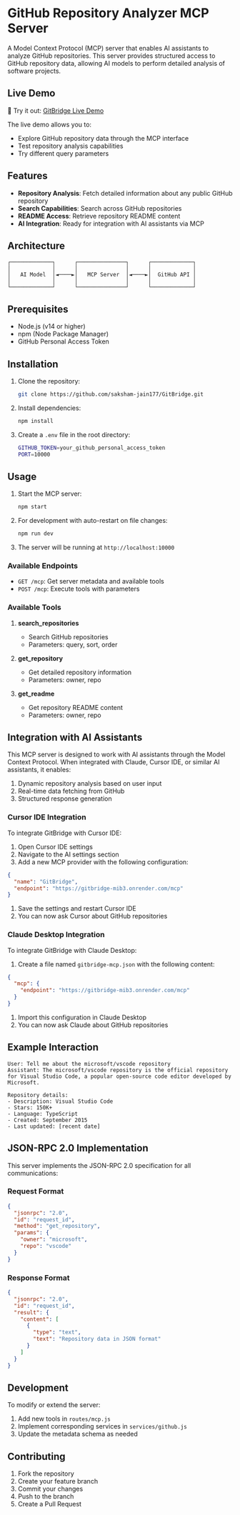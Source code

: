 # GitHub Repository Analyzer MCP Server

A Model Context Protocol (MCP) server that enables AI assistants to analyze GitHub repositories. This server provides structured access to GitHub repository data, allowing AI models to perform detailed analysis of software projects.

## Live Demo

🚀 Try it out: [GitBridge Live Demo](https://gitbridge-mib3.onrender.com/)

The live demo allows you to:

- Explore GitHub repository data through the MCP interface
- Test repository analysis capabilities
- Try different query parameters

## Features

- **Repository Analysis**: Fetch detailed information about any public GitHub repository
- **Search Capabilities**: Search across GitHub repositories
- **README Access**: Retrieve repository README content
- **AI Integration**: Ready for integration with AI assistants via MCP

## Architecture

```text
┌─────────────┐      ┌───────────────┐      ┌─────────────┐
│             │      │               │      │             │
│   AI Model  │◄────►│   MCP Server  │◄────►│  GitHub API │
│             │      │               │      │             │
└─────────────┘      └───────────────┘      └─────────────┘
```

## Prerequisites

- Node.js (v14 or higher)
- npm (Node Package Manager)
- GitHub Personal Access Token

## Installation

1. Clone the repository:

    ```bash
    git clone https://github.com/saksham-jain177/GitBridge.git
    ```

2. Install dependencies:

    ```bash
    npm install
    ```

3. Create a `.env` file in the root directory:

    ```bash
    GITHUB_TOKEN=your_github_personal_access_token
    PORT=10000
    ```

## Usage

1. Start the MCP server:

    ```bash
    npm start
    ```

2. For development with auto-restart on file changes:

    ```bash
    npm run dev
    ```

3. The server will be running at `http://localhost:10000`

### Available Endpoints

- `GET /mcp`: Get server metadata and available tools
- `POST /mcp`: Execute tools with parameters

### Available Tools

1. **search_repositories**
   - Search GitHub repositories
   - Parameters: query, sort, order

2. **get_repository**
   - Get detailed repository information
   - Parameters: owner, repo

3. **get_readme**
   - Get repository README content
   - Parameters: owner, repo

## Integration with AI Assistants

This MCP server is designed to work with AI assistants through the Model Context Protocol. When integrated with Claude, Cursor IDE, or similar AI assistants, it enables:

1. Dynamic repository analysis based on user input
2. Real-time data fetching from GitHub
3. Structured response generation

### Cursor IDE Integration

To integrate GitBridge with Cursor IDE:

1. Open Cursor IDE settings
2. Navigate to the AI settings section
3. Add a new MCP provider with the following configuration:

```json
{
  "name": "GitBridge",
  "endpoint": "https://gitbridge-mib3.onrender.com/mcp"
}
```

1. Save the settings and restart Cursor IDE
1. You can now ask Cursor about GitHub repositories

### Claude Desktop Integration

To integrate GitBridge with Claude Desktop:

1. Create a file named `gitbridge-mcp.json` with the following content:

```json
{
  "mcp": {
    "endpoint": "https://gitbridge-mib3.onrender.com/mcp"
  }
}
```

1. Import this configuration in Claude Desktop
1. You can now ask Claude about GitHub repositories

## Example Interaction

```text
User: Tell me about the microsoft/vscode repository
Assistant: The microsoft/vscode repository is the official repository for Visual Studio Code, a popular open-source code editor developed by Microsoft.

Repository details:
- Description: Visual Studio Code
- Stars: 150K+
- Language: TypeScript
- Created: September 2015
- Last updated: [recent date]
```

## JSON-RPC 2.0 Implementation

This server implements the JSON-RPC 2.0 specification for all communications:

### Request Format

```json
{
  "jsonrpc": "2.0",
  "id": "request_id",
  "method": "get_repository",
  "params": {
    "owner": "microsoft",
    "repo": "vscode"
  }
}
```

### Response Format

```json
{
  "jsonrpc": "2.0",
  "id": "request_id",
  "result": {
    "content": [
      {
        "type": "text",
        "text": "Repository data in JSON format"
      }
    ]
  }
}
```

## Development

To modify or extend the server:

1. Add new tools in `routes/mcp.js`
2. Implement corresponding services in `services/github.js`
3. Update the metadata schema as needed

## Contributing

1. Fork the repository
2. Create your feature branch
3. Commit your changes
4. Push to the branch
5. Create a Pull Request
